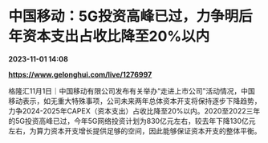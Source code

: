 # 中国移动：5G投资高峰已过，力争明后年资本支出占收比降至20%以内

**2023-11-01 14:08**

**https://www.gelonghui.com/live/1276997**

格隆汇11月1日｜中国移动有限公司发布有关举办“走进上市公司”活动情况，中国移动表示，如无重大特殊事项，公司未来两年总体资本开支将保持逐步下降趋势，力争2024-2025年CAPEX（资本支出）占收比降至20%以内。2020至2022三年的5G投资高峰已过，今年5G网络投资计划为830亿元左右，较去年下降130亿元左右，为算力资本开支增长提供足够的空间，因此能够保证资本开支的整体平衡。